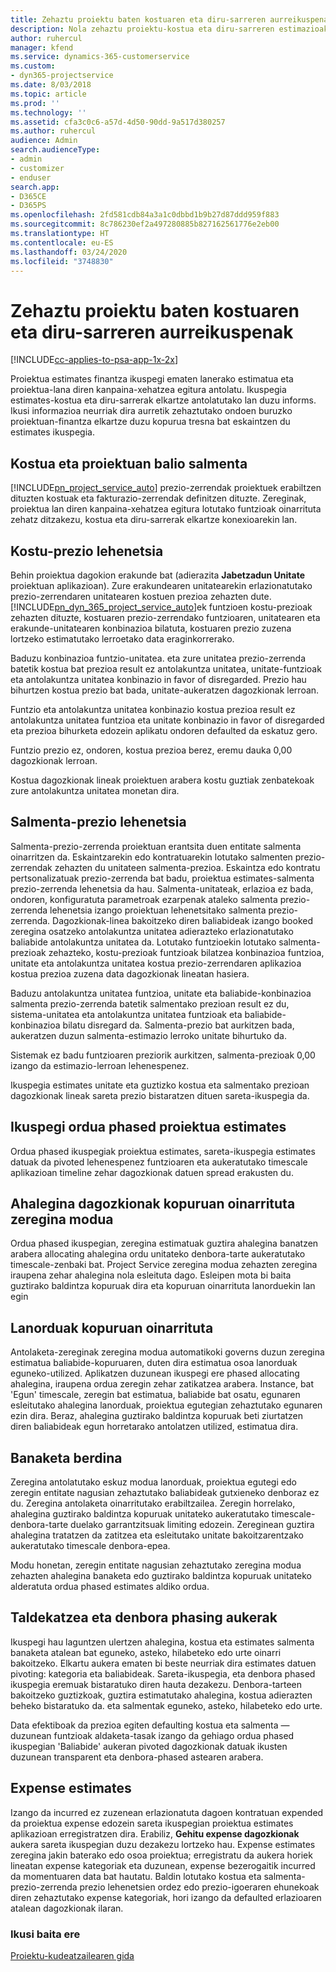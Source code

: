 ```yaml
---
title: Zehaztu proiektu baten kostuaren eta diru-sarreren aurreikuspenak
description: Nola zehaztu proiektu-kostua eta diru-sarreren estimazioak Project Service-n
author: ruhercul
manager: kfend
ms.service: dynamics-365-customerservice
ms.custom:
- dyn365-projectservice
ms.date: 8/03/2018
ms.topic: article
ms.prod: ''
ms.technology: ''
ms.assetid: cfa3c0c6-a57d-4d50-90dd-9a517d380257
ms.author: ruhercul
audience: Admin
search.audienceType:
- admin
- customizer
- enduser
search.app:
- D365CE
- D365PS
ms.openlocfilehash: 2fd581cdb84a3a1c0dbbd1b9b27d87ddd959f883
ms.sourcegitcommit: 8c786230ef2a497280885b827162561776e2eb00
ms.translationtype: HT
ms.contentlocale: eu-ES
ms.lasthandoff: 03/24/2020
ms.locfileid: "3748830"
---
```

# <a name="determine-project-cost-and-revenue-estimates"></a>Zehaztu proiektu baten kostuaren eta diru-sarreren aurreikuspenak 

[!INCLUDE[cc-applies-to-psa-app-1x-2x](../includes/cc-applies-to-psa-app-1x-2x.md)]

Proiektua estimates finantza ikuspegi ematen lanerako estimatua eta proiektua-lana diren kanpaina-xehatzea egitura antolatu. Ikuspegia estimates-kostua eta diru-sarrerak elkartze antolatutako lan duzu informs. Ikusi informazioa neurriak dira aurretik zehaztutako ondoen buruzko proiektuan-finantza elkartze duzu kopurua tresna bat eskaintzen du estimates ikuspegia.  
  
## <a name="cost-and-sales-value-of-the-project"></a>Kostua eta proiektuan balio salmenta  
[!INCLUDE[pn_project_service_auto](../includes/pn-project-service-auto.md)] prezio-zerrendak proiektuek erabiltzen dituzten kostuak eta fakturazio-zerrendak definitzen dituzte. Zereginak, proiektua lan diren kanpaina-xehatzea egitura lotutako funtzioak oinarrituta zehatz ditzakezu, kostua eta diru-sarrerak elkartze konexioarekin lan.  
  
## <a name="cost-price-defaulting"></a>Kostu-prezio lehenetsia  
Behin proiektua dagokion erakunde bat (adierazita **Jabetzadun Unitate** proiektuan aplikazioan). Zure erakundearen unitatearekin erlazionatutako prezio-zerrendaren unitatearen kostuen prezioa zehazten dute. [!INCLUDE[pn_dyn_365_project_service_auto](../includes/pn-dyn-365-project-service-auto.md)]ek funtzioen kostu-prezioak zehazten dituzte, kostuaren prezio-zerrendako funtzioaren, unitatearen eta erakunde-unitatearen konbinazioa bilatuta, kostuaren prezio zuzena lortzeko estimatutako lerroetako data eraginkorrerako.  
  
Baduzu konbinazioa funtzio-unitatea. eta zure unitatea prezio-zerrenda batetik kostua bat prezioa result ez antolakuntza unitatea, unitate-funtzioak eta antolakuntza unitatea konbinazio in favor of disregarded. Prezio hau bihurtzen kostua prezio bat bada, unitate-aukeratzen dagozkionak lerroan.  
  
Funtzio eta antolakuntza unitatea konbinazio kostua prezioa result ez antolakuntza unitatea funtzioa eta unitate konbinazio in favor of disregarded eta prezioa bihurketa edozein aplikatu ondoren defaulted da eskatuz gero.  
  
 Funtzio prezio ez, ondoren, kostua prezioa berez, eremu dauka 0,00 dagozkionak lerroan.  
  
 Kostua dagozkionak lineak proiektuen arabera kostu guztiak zenbatekoak zure antolakuntza unitatea monetan dira.  
  
## <a name="sales-price-defaulting"></a>Salmenta-prezio lehenetsia  
Salmenta-prezio-zerrenda proiektuan erantsita duen entitate salmenta oinarritzen da. Eskaintzarekin edo kontratuarekin lotutako salmenten prezio-zerrendak zehazten du unitateen salmenta-prezioa. Eskaintza edo kontratu pertsonalizatuak prezio-zerrenda bat badu, proiektua estimates-salmenta prezio-zerrenda lehenetsia da hau. Salmenta-unitateak, erlazioa ez bada, ondoren, konfiguratuta parametroak ezarpenak ataleko salmenta prezio-zerrenda lehenetsia izango proiektuan lehenetsitako salmenta prezio-zerrenda. Dagozkionak-linea bakoitzeko diren baliabideak izango booked zeregina osatzeko antolakuntza unitatea adierazteko erlazionatutako baliabide antolakuntza unitatea da. Lotutako funtzioekin lotutako salmenta-prezioak zehazteko, kostu-prezioak funtzioak bilatzea konbinazioa funtzioa, unitate eta antolakuntza unitatea kostua prezio-zerrendaren aplikazioa kostua prezioa zuzena data dagozkionak lineatan hasiera.  
  
Baduzu antolakuntza unitatea funtzioa, unitate eta baliabide-konbinazioa salmenta prezio-zerrenda batetik salmentako prezioan result ez du, sistema-unitatea eta antolakuntza unitatea funtzioak eta baliabide-konbinazioa bilatu disregard da. Salmenta-prezio bat aurkitzen bada, aukeratzen duzun salmenta-estimazio lerroko unitate bihurtuko da.  
  
Sistemak ez badu funtzioaren preziorik aurkitzen, salmenta-prezioak 0,00 izango da estimazio-lerroan lehenespenez.  
  
Ikuspegia estimates unitate eta guztizko kostua eta salmentako prezioan dagozkionak lineak sareta prezio bistaratzen dituen sareta-ikuspegia da.  
  
## <a name="time-phased-view-of-project-estimates"></a>Ikuspegi ordua phased proiektua estimates  
Ordua phased ikuspegiak proiektua estimates, sareta-ikuspegia estimates datuak da pivoted lehenespenez funtzioaren eta aukeratutako timescale aplikazioan timeline zehar dagozkionak datuen spread erakusten du.  
  
## <a name="effort-estimate-allocation-based-on-task-mode"></a>Ahalegina dagozkionak kopuruan oinarrituta zeregina modua  
Ordua phased ikuspegian, zeregina estimatuak guztira ahalegina banatzen arabera allocating ahalegina ordu unitateko denbora-tarte aukeratutako timescale-zenbaki bat. Project Service zeregina modua zehazten zeregina iraupena zehar ahalegina nola esleituta dago. Esleipen mota bi baita guztirako baldintza kopuruak dira eta kopuruan oinarrituta lanorduekin lan egin  
  
## <a name="work-hours-based-allocation"></a>Lanorduak kopuruan oinarrituta  
Antolaketa-zereginak zeregina modua automatikoki governs duzun zeregina estimatua baliabide-kopuruaren, duten dira estimatua osoa lanorduak eguneko-utilized. Aplikatzen duzunean ikuspegi ere phased allocating ahalegina, iraupena ordua zeregin zehar zatikatzea arabera. Instance, bat 'Egun' timescale, zeregin bat estimatua, baliabide bat osatu, egunaren esleitutako ahalegina lanorduak, proiektua egutegian zehaztutako egunaren ezin dira. Beraz, ahalegina guztirako baldintza kopuruak beti ziurtatzen diren baliabideak egun horretarako antolatzen utilized, estimatua dira.  
  
## <a name="even-distribution"></a>Banaketa berdina  
Zeregina antolatutako eskuz modua lanorduak, proiektua egutegi edo zeregin entitate nagusian zehaztutako baliabideak gutxieneko denboraz ez du. Zeregina antolaketa oinarritutako erabiltzailea. Zeregin horrelako, ahalegina guztirako baldintza kopuruak unitateko aukeratutako timescale-denbora-tarte duelako garrantzitsuak limiting edozein. Zereginean guztira ahalegina tratatzen da zatitzea eta esleitutako unitate bakoitzarentzako aukeratutako timescale denbora-epea.  
  
Modu honetan, zeregin entitate nagusian zehaztutako zeregina modua zehazten ahalegina banaketa edo guztirako baldintza kopuruak unitateko alderatuta ordua phased estimates aldiko ordua.  
  
## <a name="grouping-and-time-phasing-options"></a>Taldekatzea eta denbora phasing aukerak  
Ikuspegi hau laguntzen ulertzen ahalegina, kostua eta estimates salmenta banaketa atalean bat eguneko, asteko, hilabeteko edo urte oinarri bakoitzeko. Elkartu aukera ematen bi beste neurriak dira estimates datuen pivoting: kategoria eta baliabideak. Sareta-ikuspegia, eta denbora phased ikuspegia eremuak bistaratuko diren hauta dezakezu. Denbora-tarteen bakoitzeko guztizkoak, guztira estimatutako ahalegina, kostua adierazten beheko bistaratuko da. eta salmentak eguneko, asteko, hilabeteko edo urte.  
  
Data efektiboak da prezioa egiten defaulting kostua eta salmenta — duzunean funtzioak aldaketa-tasak izango da gehiago ordua phased ikuspegian 'Baliabide' aukeran pivoted dagozkionak datuak ikusten duzunean transparent eta denbora-phased astearen arabera.  
  
## <a name="expense-estimates"></a>Expense estimates  
Izango da incurred ez zuzenean erlazionatuta dagoen kontratuan expended da proiektua expense edozein sareta ikuspegian proiektua estimates aplikazioan erregistratzen dira. Erabiliz, **Gehitu expense dagozkionak** aukera sareta ikuspegian duzu dezakezu lortzeko hau. Expense estimates zeregina jakin baterako edo osoa proiektua; erregistratu da aukera horiek lineatan expense kategoriak eta duzunean, expense bezerogaitik incurred da momentuaren data bat hautatu. Baldin lotutako kostua eta salmenta-prezio-zerrenda prezio lehenetsien ordez edo prezio-igoeraren ehunekoak diren zehaztutako expense kategoriak, hori izango da defaulted erlazioaren atalean dagozkionak ilaran.  
  
### <a name="see-also"></a>Ikusi baita ere  
 [Proiektu-kudeatzailearen gida](../project-service/project-manager-guide.md)
